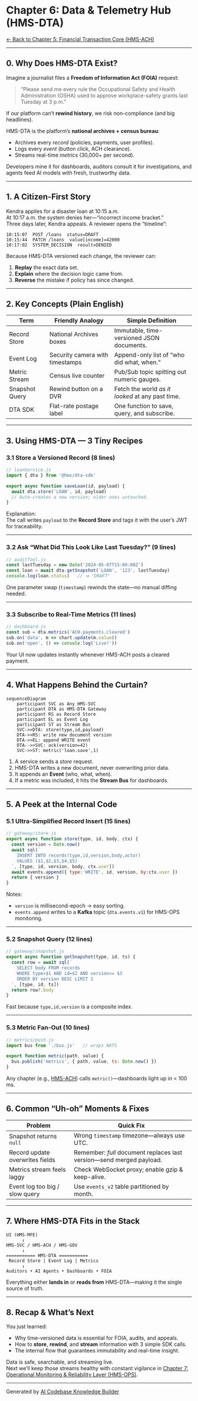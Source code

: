 # Chapter 6: Data & Telemetry Hub (HMS-DTA)

[← Back to Chapter 5: Financial Transaction Core (HMS-ACH)](05_financial_transaction_core__hms_ach__.md)

---

## 0. Why Does HMS-DTA Exist?

Imagine a journalist files a **Freedom of Information Act (FOIA)** request:

> “Please send me every rule the Occupational Safety and Health Administration (OSHA) used to approve workplace-safety grants last Tuesday at 3 p.m.”

If our platform can’t **rewind history**, we risk non-compliance (and big headlines).

HMS-DTA is the platform’s **national archives + census bureau**:

* Archives every *record* (policies, payments, user profiles).  
* Logs every *event* (button click, ACH clearance).  
* Streams real-time *metrics* (30,000+ per second).  

Developers mine it for dashboards, auditors consult it for investigations, and agents feed AI models with fresh, trustworthy data.

---

## 1. A Citizen-First Story

Kendra applies for a disaster loan at 10:15 a.m.  
At 10:17 a.m. the system denies her—“incorrect income bracket.”  
Three days later, Kendra appeals. A reviewer opens the “timeline”:

```
10:15:07  POST /loans  status=DRAFT
10:15:44  PATCH /loans  value[income]=42000
10:17:02  SYSTEM_DECISION  result=DENIED
```

Because HMS-DTA versioned each change, the reviewer can:

1. **Replay** the exact data set.
2. **Explain** where the decision logic came from.
3. **Reverse** the mistake if policy has since changed.

---

## 2. Key Concepts (Plain English)

| Term              | Friendly Analogy                       | Simple Definition                                |
|-------------------|----------------------------------------|--------------------------------------------------|
| Record Store      | National Archives boxes                | Immutable, time-versioned JSON documents.        |
| Event Log         | Security camera with timestamps        | Append-only list of “who did what, when.”        |
| Metric Stream     | Census live counter                    | Pub/Sub topic spitting out numeric gauges.       |
| Snapshot Query    | Rewind button on a DVR                 | Fetch the world *as it looked* at any past time. |
| DTA SDK           | Flat-rate postage label                | One function to save, query, and subscribe.      |

---

## 3. Using HMS-DTA — 3 Tiny Recipes

### 3.1 Store a Versioned Record (8 lines)

```js
// loanService.js
import { dta } from '@hms/dta-sdk'

export async function saveLoan(id, payload) {
  await dta.store('LOAN', id, payload)
  // Auto-creates a new version; older ones untouched.
}
```

Explanation:  
The call writes `payload` to the **Record Store** and tags it with the user’s JWT for traceability.

---

### 3.2 Ask “What Did This Look Like Last Tuesday?” (9 lines)

```js
// auditTool.js
const lastTuesday = new Date('2024-05-07T15:00:00Z')
const loan = await dta.getSnapshot('LOAN', '123', lastTuesday)
console.log(loan.status)   // ➜ "DRAFT"
```

One parameter swap (`timestamp`) rewinds the state—no manual diffing needed.

---

### 3.3 Subscribe to Real-Time Metrics (11 lines)

```js
// dashboard.js
const sub = dta.metrics('ACH.payments.cleared')
sub.on('data', m => chart.update(m.value))
sub.on('open', () => console.log('Live!'))
```

Your UI now updates instantly whenever HMS-ACH posts a cleared payment.

---

## 4. What Happens Behind the Curtain?

```mermaid
sequenceDiagram
    participant SVC as Any HMS-SVC
    participant DTA as HMS-DTA Gateway
    participant RS as Record Store
    participant EL as Event Log
    participant ST as Stream Bus
    SVC->>DTA: store(type,id,payload)
    DTA->>RS: write new document version
    DTA->>EL: append WRITE event
    DTA-->>SVC: ack(version=42)
    SVC->>ST: metric('loan.save',1)
```

1. A service sends a *store* request.  
2. HMS-DTA writes a new document, never overwriting prior data.  
3. It appends an **Event** (who, what, when).  
4. If a metric was included, it hits the **Stream Bus** for dashboards.

---

## 5. A Peek at the Internal Code

### 5.1 Ultra-Simplified Record Insert (15 lines)

```js
// gateway/store.js
export async function store(type, id, body, ctx) {
  const version = Date.now()
  await sql(`
    INSERT INTO records(type,id,version,body,actor)
    VALUES ($1,$2,$3,$4,$5)
  `, [type, id, version, body, ctx.user])
  await events.append({ type:'WRITE', id, version, by:ctx.user })
  return { version }
}
```

Notes:  
* `version` is millisecond-epoch → easy sorting.  
* `events.append` writes to a **Kafka** topic (`dta.events.v1`) for HMS-OPS monitoring.

---

### 5.2 Snapshot Query (12 lines)

```js
// gateway/snapshot.js
export async function getSnapshot(type, id, ts) {
  const row = await sql(`
    SELECT body FROM records
    WHERE type=$1 AND id=$2 AND version<= $3
    ORDER BY version DESC LIMIT 1
  `, [type, id, ts])
  return row?.body
}
```

Fast because `type,id,version` is a composite index.

---

### 5.3 Metric Fan-Out (10 lines)

```js
// metrics/push.js
import bus from './bus.js'   // wraps NATS

export function metric(path, value) {
  bus.publish('metrics', { path, value, ts: Date.now() })
}
```

Any chapter (e.g., [HMS-ACH](05_financial_transaction_core__hms_ach__.md)) calls `metric()`—dashboards light up in < 100 ms.

---

## 6. Common “Uh-oh” Moments & Fixes

| Problem                           | Quick Fix                                          |
|-----------------------------------|----------------------------------------------------|
| Snapshot returns `null`           | Wrong `timestamp` timezone—always use UTC.         |
| Record update overwrites fields   | Remember: *full* document replaces last version—send merged payload. |
| Metrics stream feels laggy        | Check WebSocket proxy; enable gzip & keep-alive.   |
| Event log too big / slow query    | Use `events_v2` table partitioned by month.        |

---

## 7. Where HMS-DTA Fits in the Stack

```
UI (HMS-MFE)
      ↓
HMS-SVC / HMS-ACH / HMS-GOV
      ↓
=========== HMS-DTA ===========
 Record Store | Event Log | Metrics
      ↓
Auditors • AI Agents • Dashboards • FOIA
```

Everything either **lands in** or **reads from** HMS-DTA—making it the single source of truth.

---

## 8. Recap & What’s Next

You just learned:

* Why time-versioned data is essential for FOIA, audits, and appeals.  
* How to **store**, **rewind**, and **stream** information with 3 simple SDK calls.  
* The internal flow that guarantees immutability and real-time insight.

Data is safe, searchable, and streaming live.  
Next we’ll keep those streams healthy with constant vigilance in [Chapter 7: Operational Monitoring & Reliability Layer (HMS-OPS)](07_operational_monitoring___reliability_layer__hms_ops__.md).

---

Generated by [AI Codebase Knowledge Builder](https://github.com/The-Pocket/Tutorial-Codebase-Knowledge)